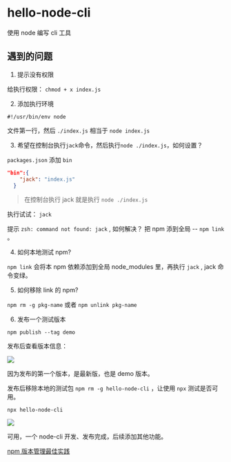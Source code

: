 # hello-node-cli

使用 node 编写 cli 工具

## 遇到的问题

1. 提示没有权限

给执行权限： `chmod + x index.js`

2. 添加执行环境

 `#!/usr/bin/env node`

文件第一行，然后 `./index.js` 相当于 `node index.js`

3. 希望在控制台执行`jack`命令，然后执行`node ./index.js`，如何设置？

`packages.json` 添加 `bin`

```json
"bin":{
    "jack": "index.js"
  }
```

> 在控制台执行 jack 就是执行 `node ./index.js`

执行试试： `jack`

提示 `zsh: command not found: jack` , 如何解决？ 把 npm 添到全局 -- `npm link` 。

4. 如何本地测试 npm?

`npm link` 会将本 npm 依赖添加到全局 node_modules 里，再执行 `jack` , jack 命令变绿。

5. 如何移除 link 的 npm?

 `npm rm -g pkg-name` 或者 `npm unlink pkg-name`

6. 发布一个测试版本

 `npm publish --tag demo`

发布后查看版本信息：

![](https://tva1.sinaimg.cn/large/e6c9d24egy1h12o2ojv1aj20ba038mx6.jpg)

因为发布的第一个版本，是最新版，也是 demo 版本。

发布后移除本地的测试包 `npm rm -g hello-node-cli` ，让使用 `npx` 测试是否可用。

 `npx hello-node-cli`

![](https://tva1.sinaimg.cn/large/e6c9d24egy1h12oqst10yj20qa0560tb.jpg)

可用，一个 node-cli 开发、发布完成，后续添加其他功能。

[npm 版本管理最佳实践](https://github.com/canvasT/blog/issues/2)
